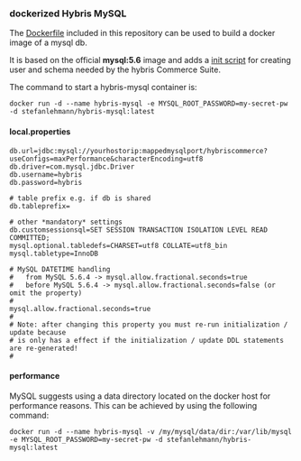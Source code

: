 ### dockerized Hybris MySQL

The [Dockerfile](Dockerfile) included in this repository can be used to build a docker image of a mysql db.

It is based on the official **mysql:5.6** image and adds a [init script](https://github.com/stefanleh/hybris-mysql/blob/master/init-db-script.sql) for creating user and schema needed by the hybris Commerce Suite.


The command to start a hybris-mysql container is:

	docker run -d --name hybris-mysql -e MYSQL_ROOT_PASSWORD=my-secret-pw -d stefanlehmann/hybris-mysql:latest

#### local.properties

	db.url=jdbc:mysql://yourhostorip:mappedmysqlport/hybriscommerce?useConfigs=maxPerformance&characterEncoding=utf8
	db.driver=com.mysql.jdbc.Driver
	db.username=hybris
	db.password=hybris
	
	# table prefix e.g. if db is shared
	db.tableprefix=
	
	# other *mandatory* settings
	db.customsessionsql=SET SESSION TRANSACTION ISOLATION LEVEL READ COMMITTED;
	mysql.optional.tabledefs=CHARSET=utf8 COLLATE=utf8_bin
	mysql.tabletype=InnoDB
	
	# MySQL DATETIME handling
	#   from MySQL 5.6.4 -> mysql.allow.fractional.seconds=true
	#   before MySQL 5.6.4 -> mysql.allow.fractional.seconds=false (or omit the property)
	#
	mysql.allow.fractional.seconds=true
	#
	# Note: after changing this property you must re-run initialization / update because
	# is only has a effect if the initialization / update DDL statements are re-generated!
	#

#### performance

MySQL suggests using a data directory located on the docker host for performance reasons. This can be achieved by using the following command:

	docker run -d --name hybris-mysql -v /my/mysql/data/dir:/var/lib/mysql -e MYSQL_ROOT_PASSWORD=my-secret-pw -d stefanlehmann/hybris-mysql:latest
